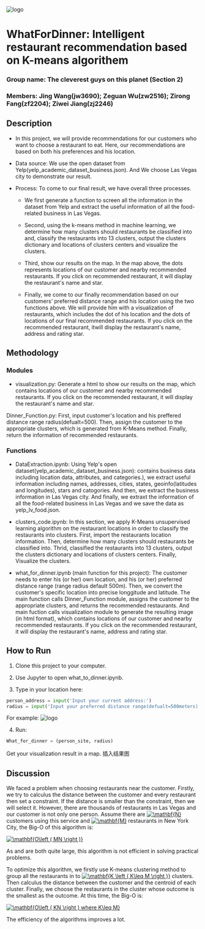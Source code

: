 ![logo](https://raw.githubusercontent.com/rachelzirongfang/WhatForDinner/master/img-storage/logo1.png)

# WhatForDinner: Intelligent restaurant recommendation based on K-means algorithem
### Group name: The cleverest guys on this planet (Section 2)
### Members: Jing Wang(jw3690); Zeguan Wu(zw2516); Zirong Fang(zf2204); Ziwei Jiang(zj2246)

## Description

* In this project, we will provide recommendations for our customers who want to choose a restaurant to eat. Here, our recommendations are based on both his preferences and his location.

* Data source: We use the open dataset from Yelp(yelp_academic_dataset_business.json). And We choose Las Vegas city to demonstrate our result.

* Process: To come to our final result, we have overall three processes.

  - We first generate a function to screen all the information in the dataset from Yelp and extract the useful information of all the food-related business in Las Vegas.

  - Second, using the k-means method in machine learning, we determine how many clusters should restaurants be classified into and, classify the restaurants into 13 clusters, output the clusters dictionary and locations of clusters centers and visualize the clusters.

  - Third, show our results on the map. In the map above, the dots represents locations of our customer and nearby recommended restaurants. If you click on recommended restaurant, it will display the restaurant's name and star.

  - Finally, we come to our finally recommendation based on our customers’ preferred distance range and his location using the two functions above. We will provide him with a visualization of restaurants, which includes the dot of his location and the dots of locations of our final recommended restaurants. If you click on the recommended restaurant,  itwill display the restaurant's name, address and rating star.

## Methodology

### Modules

* visualization.py: Generate a html to show our results on the map, which contains locations of our customer and nearby recommended restaurants. If you click on the recommended restaurant, it will display the restaurant's name and star.

Dinner_Function.py: First, input customer's location and his preffered distance range radius(defualt=500). Then, assign the customer to the appropriate clusters, which is generated from K-Means method. Finally, return the information of recommended restaurants.

### Functions

* DataExtraction.ipynb: Using Yelp's open dataset(yelp_academic_dataset_business.json): contains business data including location data, attributes, and categories.), we extract useful information including names, addresses, cities, states, geoinfo(latitudes and longitudes), stars and catogories. And then, we extract the business information in Las Vegas city. And finally, we extraxt the information of all the food-related business in Las Vegas and we save the data as yelp_lv_food.json.

* clusters_code.ipynb: In this section, we apply K-Means unsupervised learning algorithm on the restaurant locations in order to classify the restaurants into clusters. First, import the restaurants location information. Then, determine how many clusters should restaurants be classified into. Thrid, classified the restaurants into 13 clusters, output the clusters dictionary and locations of clusters centers. Finally, Visualize the clusters.

* what_for_dinner.ipynb (main function for this project): The customer needs to enter his (or her) own location, and his (or her) preferred distance range (range radius default 500m). Then, we convert the customer's specific location into precise longgitude and latitude. The main function calls Dinner_Function module, assigns the customer to the appropriate clusters, and returns the recommended restaurants. And main fuction calls visualization module to generate the resulting image (in html format), which contains locations of our customer and nearby recommended restaurants. If you click on the recommended restaurant, it will display the restaurant's name, address and rating star.

## How to Run

1. Clone this project to your computer.

2. Use Jupyter to open what_to_dinner.ipynb.

3. Type in your location here:
```python
person_address = input('Input your current address:')
radius = input('Input your preferred distance range(defualt=500meters):')
```
For example:
![logo](https://raw.githubusercontent.com/rachelzirongfang/WhatForDinner/master/img-storage/input.png)

4. Run:
```python
What_for_dinner = (person_site, radius)
```
Get your visualization result in a map.
插入结果图

## Discussion

We faced a problem when choosing restaurants near the customer. Firstly, we try to calculus the distance between the customer and every restaurant then set a constraint. If the distance is smaller than the constraint, then we will select it. However, there are thousands of restaurants in Las Vegas and our customer is not only one person. Assume there are <a href="https://www.codecogs.com/eqnedit.php?latex=\dpi{150}&space;\mathbf{N}" target="_blank"><img src="https://latex.codecogs.com/gif.latex?\dpi{150}&space;\mathbf{N}" title="\mathbf{N}" /></a> customers using this service and <a href="https://www.codecogs.com/eqnedit.php?latex=\dpi{150}&space;\mathbf{M}" target="_blank"><img src="https://latex.codecogs.com/gif.latex?\dpi{150}&space;\mathbf{M}" title="\mathbf{M}" /></a> restaurants in New York City, the Big-O of this algorithm is:

<a href="https://www.codecogs.com/eqnedit.php?latex=\dpi{150}&space;\mathbf{O\left&space;(&space;MN&space;\right&space;)}" target="_blank"><img src="https://latex.codecogs.com/gif.latex?\dpi{150}&space;\mathbf{O\left&space;(&space;MN&space;\right&space;)}" title="\mathbf{O\left ( MN \right )}" /></a>

As  and  are both quite large, this algorithm is not efficient in solving practical problems.

To optimize this algorithm, we firstly use K-means clustering method to group all the restaurants in to <a href="https://www.codecogs.com/eqnedit.php?latex=\dpi{150}&space;\mathbf{K&space;\left&space;(&space;K\leq&space;M&space;\right&space;)}" target="_blank"><img src="https://latex.codecogs.com/gif.latex?\dpi{150}&space;\mathbf{K&space;\left&space;(&space;K\leq&space;M&space;\right&space;)}" title="\mathbf{K \left ( K\leq M \right )}" /></a> clusters. Then calculus the distance between the customer and the centroid of each cluster. Finally, we choose the restaurants in the cluster whose outcome is the smallest as the outcome. At this time, the Big-O is:

<a href="https://www.codecogs.com/eqnedit.php?latex=\dpi{150}&space;\bg_white&space;\mathbf{O\left&space;(&space;KN&space;\right&space;)&space;where&space;K\leq&space;M}" target="_blank"><img src="https://latex.codecogs.com/gif.latex?\dpi{150}&space;\bg_white&space;\mathbf{O\left&space;(&space;KN&space;\right&space;)&space;where&space;K\leq&space;M}" title="\mathbf{O\left ( KN \right ) where K\leq M}" /></a>

The efficiency of the algorithms improves a lot.
